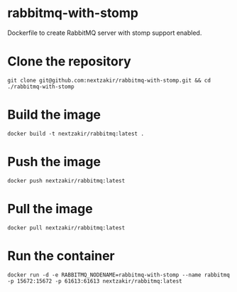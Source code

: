 # rabbitmq-with-stomp
Dockerfile to create RabbitMQ server with stomp support enabled.

# Clone the repository
```
git clone git@github.com:nextzakir/rabbitmq-with-stomp.git && cd ./rabbitmq-with-stomp
```

# Build the image
```
docker build -t nextzakir/rabbitmq:latest .
```

# Push the image
```
docker push nextzakir/rabbitmq:latest
```

# Pull the image
```
docker pull nextzakir/rabbitmq:latest
```

# Run the container
```
docker run -d -e RABBITMQ_NODENAME=rabbitmq-with-stomp --name rabbitmq -p 15672:15672 -p 61613:61613 nextzakir/rabbitmq:latest
```
